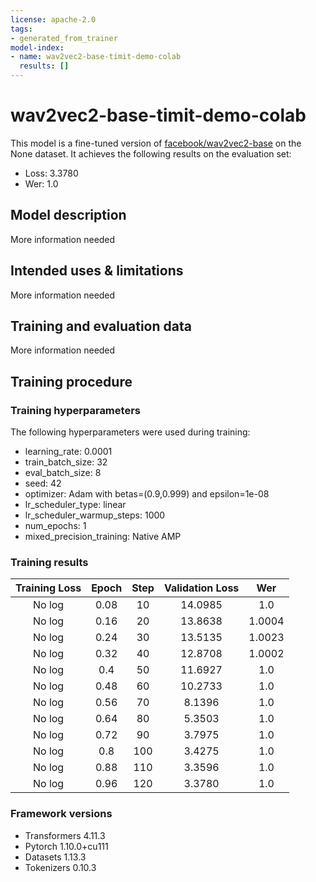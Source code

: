 ```yaml
---
license: apache-2.0
tags:
- generated_from_trainer
model-index:
- name: wav2vec2-base-timit-demo-colab
  results: []
---
```


<!-- This model card has been generated automatically according to the information the Trainer had access to. You
should probably proofread and complete it, then remove this comment. -->

# wav2vec2-base-timit-demo-colab

This model is a fine-tuned version of [facebook/wav2vec2-base](https://huggingface.co/facebook/wav2vec2-base) on the None dataset.
It achieves the following results on the evaluation set:
- Loss: 3.3780
- Wer: 1.0

## Model description

More information needed

## Intended uses & limitations

More information needed

## Training and evaluation data

More information needed

## Training procedure

### Training hyperparameters

The following hyperparameters were used during training:
- learning_rate: 0.0001
- train_batch_size: 32
- eval_batch_size: 8
- seed: 42
- optimizer: Adam with betas=(0.9,0.999) and epsilon=1e-08
- lr_scheduler_type: linear
- lr_scheduler_warmup_steps: 1000
- num_epochs: 1
- mixed_precision_training: Native AMP

### Training results

| Training Loss | Epoch | Step | Validation Loss | Wer    |
|:-------------:|:-----:|:----:|:---------------:|:------:|
| No log        | 0.08  | 10   | 14.0985         | 1.0    |
| No log        | 0.16  | 20   | 13.8638         | 1.0004 |
| No log        | 0.24  | 30   | 13.5135         | 1.0023 |
| No log        | 0.32  | 40   | 12.8708         | 1.0002 |
| No log        | 0.4   | 50   | 11.6927         | 1.0    |
| No log        | 0.48  | 60   | 10.2733         | 1.0    |
| No log        | 0.56  | 70   | 8.1396          | 1.0    |
| No log        | 0.64  | 80   | 5.3503          | 1.0    |
| No log        | 0.72  | 90   | 3.7975          | 1.0    |
| No log        | 0.8   | 100  | 3.4275          | 1.0    |
| No log        | 0.88  | 110  | 3.3596          | 1.0    |
| No log        | 0.96  | 120  | 3.3780          | 1.0    |


### Framework versions

- Transformers 4.11.3
- Pytorch 1.10.0+cu111
- Datasets 1.13.3
- Tokenizers 0.10.3

